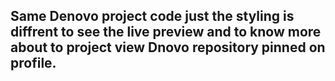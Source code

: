 ## Same Denovo project code just the styling is diffrent to see the live preview and to know more about to project view Dnovo repository pinned on profile.
